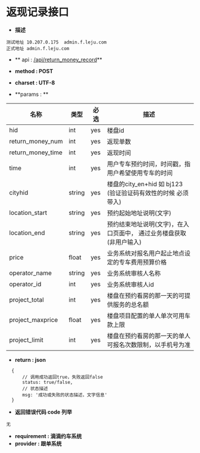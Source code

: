 
# 返现记录接口


* **描述**
```
测试地址 10.207.0.175  admin.f.leju.com
正式地址 admin.f.leju.com
```

* ** api : [/api/return_money_record](//api/return_money_record)** 

* **method : POST**

* **charset : UTF-8**

* **params : **

| 名称|类型| 必选 | 描述|
| -- | -- | -- | -- |
|hid |int|yes|楼盘id
|return_money_num|int|yes| 返现单数 |
|return_money_time |int|yes|返现时间|
|time|int|yes|用户专车预约时间，时间戳，指用户希望使用专车的时间|
|cityhid|string|yes|楼盘的city_en+hid 如 bj123 (验证验证码有效性的时候 必须带入)|
|location_start|string|yes|预约起始地址说明(文字)|
|location_end|string|yes|预约结束地址说明(文字)，在入口页面中， 通过业务楼盘获取 (非用户输入)|
|price|float|yes|业务系统对报名用户起止地点设定的专车费用预算价格|
|operator_name|string|yes|业务系统审核人名称|
|operator_id|int|yes|业务系统审核人id|
|project_total|int|yes|楼盘在预约看房的那一天的可提供服务的总名额|
|project_maxprice|float|yes|楼盘项目配置的单人单次可用车款上限|
|project_limit|int|yes|楼盘在预约看房的那一天的单人可报名次数限制，以手机号为准|

* **return : json**

```
  {
      // 调⽤成功返回true，失败返回false
      status: true/false,
      // 状态描述
      msg: '成功或失败的状态描述，⽂字信息'
  }
```
* **返回错误代码 code 列举**

```
无
```


* **requirement : 滴滴约车系统**
* **provider : 跟单系统**
